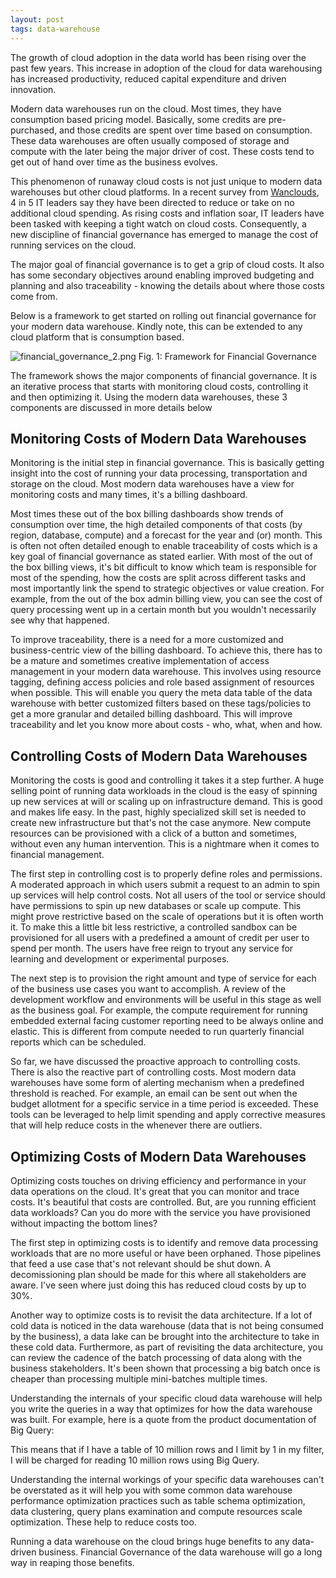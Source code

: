 ```yaml
---
layout: post
tags: data-warehouse
---
```


The growth of cloud adoption in the data world has been rising over the past few years. This increase in adoption of the cloud for data warehousing has increased productivity, reduced capital expenditure and driven innovation. 

Modern data warehouses run on the cloud. Most times, they have consumption based pricing model. Basically, some credits are pre-purchased, and those credits are spent over time based on consumption. These data warehouses are often usually composed of storage and compute with the later being the major driver of cost. These costs tend to get out of hand over time as the business evolves. 
 
This phenomenon of runaway cloud costs is not just unique to modern data warehouses but other cloud platforms. In a recent survey from [Wanclouds](https://venturebeat.com/data-infrastructure/report-81-of-it-teams-directed-to-reduce-or-halt-cloud-spending-by-c-suite/), 4 in 5 IT leaders say they have been directed to reduce or take on no additional cloud spending. As rising costs and inflation soar, IT leaders have been tasked with keeping a tight watch on cloud costs. Consequently, a new discipline  of financial governance has emerged to manage the cost of running services on the cloud. 

The major goal of financial governance is to get a grip of cloud costs. It also has some secondary objectives around enabling improved budgeting and planning and also traceability - knowing the details about where those costs come from.

Below is a framework to get started on rolling out financial governance for your modern data warehouse. Kindly note, this can be extended to any cloud platform that is consumption based.

![financial_governance_2.png](../../../../Downloads/financial_governance_2.png)
Fig. 1: Framework for Financial Governance

The framework shows the major components of financial governance. It is an iterative process that starts with monitoring cloud costs, controlling it and then optimizing it. Using the modern data warehouses, these 3 components are discussed in more details below

## Monitoring Costs of Modern Data Warehouses
Monitoring is the initial step in financial governance. This is basically getting insight into the cost of running your data processing, transportation and storage on the cloud. Most modern data warehouses have a view for monitoring costs and many times, it's a billing dashboard. 

Most times these out of the box billing dashboards show trends of consumption over time, the high detailed components of that costs (by region, database, compute) and a forecast for the year and (or) month. This is often not often detailed enough to enable traceability of costs which is a key goal of financial governance as stated earlier. With most of the out of the box billing views, it's bit difficult to know which team is responsible for most of the spending, how the costs are split across different tasks and most importantly link the spend to strategic objectives or value creation. For example, from the out of the box admin billing view, you can see the cost of query processing went up in a certain month but you wouldn't necessarily see why that happened.  

To improve traceability, there is a need for a more customized and business-centric view of the billing dashboard. To achieve this, there has to be a mature and sometimes creative implementation of access management in your modern data warehouse. This involves using resource tagging, defining access policies and role based assignment of resources when possible. This will enable you query the meta data table of the data warehouse with better customized filters based on these tags/policies to get a more granular and detailed billing dashboard. This will improve traceability and let you know more about costs - who, what, when and how. 

## Controlling Costs of Modern Data Warehouses
Monitoring the costs is good and controlling it takes it a step further. A huge selling point of running data workloads in the cloud is the easy of spinning up new services at will or scaling up on infrastructure demand. This is good and makes life easy. In the past, highly specialized skill set is needed to create new infrastructure but that's not the case anymore. New compute resources can be provisioned with a click of a button and sometimes, without even any human intervention. This is a nightmare when it comes to financial management. 

The first step in controlling cost is to properly define roles and permissions. A moderated approach in which users submit a request to an admin to spin up services will help control costs. Not all users of the tool or service should have permissions to spin up new databases or scale up compute. This might prove restrictive based on the scale of operations but it is often worth it. To make this a little bit less restrictive, a controlled sandbox can be provisioned for all users with a predefined a amount of credit per user to spend per month. The users have free reign to tryout any service for learning and development or experimental purposes. 

The next step is to provision the right amount and type of service for each of the business use cases you want to accomplish. A review of the development workflow and environments will be useful in this stage as well as the business goal. For example, the compute requirement for running embedded external facing customer reporting need to be always online and elastic. This is different from compute needed to run quarterly financial reports which can be scheduled.

So far, we have discussed the proactive approach to controlling costs. There is also the reactive part of controlling costs. Most modern data warehouses have some form of alerting mechanism when a predefined threshold is reached. For example, an email can be sent out when the budget allotment for a specific service in a time period is exceeded. These tools can be leveraged to help limit spending and apply corrective measures that will help reduce costs in the whenever there are outliers.

## Optimizing Costs of Modern Data Warehouses

Optimizing costs touches on driving efficiency and performance in your data operations on the cloud. It's great that you can monitor and trace costs. It's beautiful that costs are controlled. But, are you running efficient data workloads? Can you do more with the service you have provisioned without impacting the bottom lines?

The first step in optimizing costs is to identify and remove data processing workloads that are no more useful or have been orphaned. Those pipelines that feed a use case that's not relevant should be shut down. A decomissioning plan should be made for this where all stakeholders are aware. I've seen where just doing this has reduced cloud costs by up to 30%.

Another way to optimize costs is to revisit the data architecture. If a lot of cold data is noticed in the data warehouse (data that is not being consumed by the business), a data lake can be brought into the architecture to take in these cold data. Furthermore, as part of revisiting the data architecture, you can review the cadence of the batch processing of data along with the business stakeholders. It's been shown that processing a big batch once is cheaper than processing multiple mini-batches multiple times. 

Understanding the internals of your specific cloud data warehouse will help you write the queries in a way that optimizes for how the data warehouse was built. For example, here is a quote from the product documentation of Big Query:
<!-- Applying a `LIMIT` clause to a `SELECT *` query does not affect the amount of data read. You are billed for reading all bytes in the entire table -->
This means that if I have a table of 10 million rows and I limit by 1 in my filter, I will be charged for reading 10 million rows using Big Query. 

Understanding the internal workings of your specific data warehouses can't be overstated as it will help you with some common data warehouse performance optimization practices such as table schema optimization, data clustering, query plans examination and compute resources scale optimization. These help to reduce costs too.

Running a data warehouse on the cloud brings huge benefits to any data-driven business. Financial Governance of the data warehouse will go a long way in reaping those benefits.
